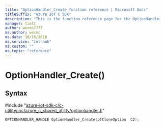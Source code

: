 ```yaml
---                             
title: "OptionHandler_Create function reference | Microsoft Docs" 
titleSuffix: "Azure IoT C SDK"            
description: "This is the function reference page for the OptionHandler_Create() function in the Azure IoT C SDK. This SDK is used with Azure IoT Hub and Azure IoT Hub Device Provisioning Service"            
manager: timlt                 
author: wesmc7777              
ms.author: wesmc               
ms.date: 10/16/2018                    
ms.service: "iot-hub"             
ms.custom: ""                
ms.topic: "reference"        
---                            
```


# OptionHandler_Create()

## Syntax

\#include "[azure-iot-sdk-c/c-utility/inc/azure_c_shared_utility/optionhandler.h](../optionhandler-h.md)"  
```C
OPTIONHANDLER_HANDLE OptionHandler_Create(pfCloneOption  C2);
```

